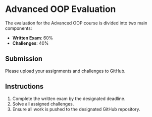 # Advanced OOP Evaluation

The evaluation for the Advanced OOP course is divided into two main components:

- **Written Exam**: 60%
- **Challenges**: 40%

## Submission

Please upload your assignments and challenges to GitHub.

## Instructions

1. Complete the written exam by the designated deadline.
2. Solve all assigned challenges.
3. Ensure all work is pushed to the designated GitHub repository.
